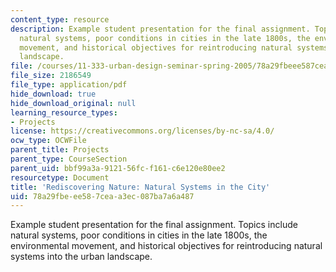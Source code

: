 ```yaml
---
content_type: resource
description: Example student presentation for the final assignment. Topics include
  natural systems, poor conditions in cities in the late 1800s, the environmental
  movement, and historical objectives for reintroducing natural systems into the urban
  landscape.
file: /courses/11-333-urban-design-seminar-spring-2005/78a29fbeee587ceaa3ec087ba7a6a487_rediscovrngnatre.pdf
file_size: 2186549
file_type: application/pdf
hide_download: true
hide_download_original: null
learning_resource_types:
- Projects
license: https://creativecommons.org/licenses/by-nc-sa/4.0/
ocw_type: OCWFile
parent_title: Projects
parent_type: CourseSection
parent_uid: bbf99a3a-9121-56fc-f161-c6e120e80ee2
resourcetype: Document
title: 'Rediscovering Nature: Natural Systems in the City'
uid: 78a29fbe-ee58-7cea-a3ec-087ba7a6a487
---
```

Example student presentation for the final assignment. Topics include natural systems, poor conditions in cities in the late 1800s, the environmental movement, and historical objectives for reintroducing natural systems into the urban landscape.